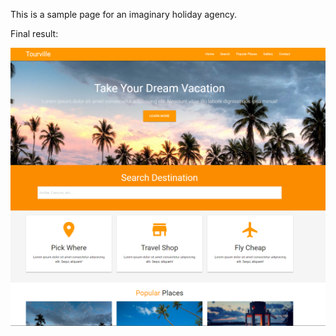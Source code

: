 This is a sample page for an imaginary holiday agency.

Final result:

![Final result](https://raw.githubusercontent.com/usedtobemeonce/tourville-app/master/img/main.PNG)
